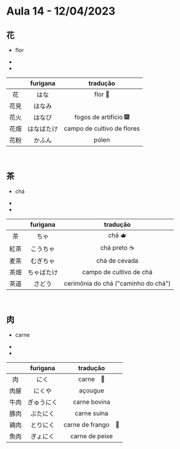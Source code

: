 # Aula 14 - 12/04/2023


## 花
- flor

<ul><li></li><li></li></ul>

|  | furigana | tradução |
|:---:|:---:|:---:|
| 花 | はな | flor 🌷 |
| 花見 | はなみ |  |
| 花火 | はなび | fogos de artifício 🎆 |
| 花畑 | はなばたけ | campo de cultivo de flores |
| 花粉 | かふん | pólen |

<br>


## 茶
- chá

<ul><li></li><li></li></ul>

|  | furigana | tradução |
|:---:|:---:|:---:|
| 茶 | ちゃ | chá 🫖 |
| 紅茶 | こうちゃ | chá preto ☕️ |
| 麦茶 | むぎちゃ | chá de cevada |
| 茶畑 | ちゃばたけ | campo de cultivo de chá |
| 茶道 | さどう | cerimônia do chá ("caminho do chá") |

<br>


## 肉
- carne

<ul><li></li><li></li></ul>

|  | furigana | tradução |
|:---:|:---:|:---:|
| 肉 | にく | carne　🥩 |
| 肉屋 | にくや | açougue |
| 牛肉 | ぎゅうにく | carne bovina 　|
| 豚肉 | ぶたにく | carne suína |
| 鶏肉 | とりにく | carne de frango　🍗 |
| 魚肉 | ぎょにく | carne de peixe |